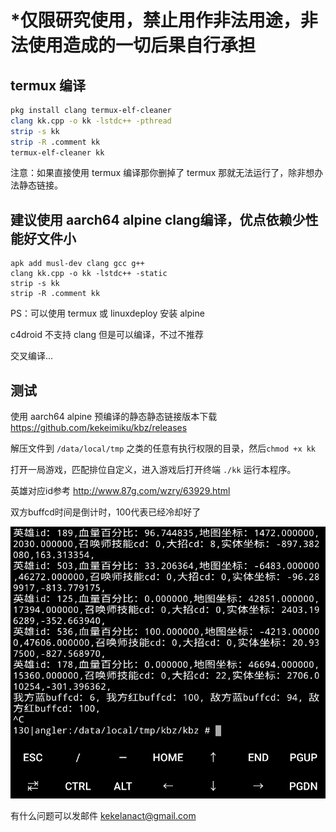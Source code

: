 # *仅限研究使用，禁止用作非法用途，非法使用造成的一切后果自行承担

## termux 编译 

```bash
pkg install clang termux-elf-cleaner
clang kk.cpp -o kk -lstdc++ -pthread
strip -s kk
strip -R .comment kk
termux-elf-cleaner kk
```

注意：如果直接使用 termux 编译那你删掉了 termux 那就无法运行了，除非想办法静态链接。 

## 建议使用 aarch64 alpine clang编译，优点依赖少性能好文件小

```ash
apk add musl-dev clang gcc g++
clang kk.cpp -o kk -lstdc++ -static
strip -s kk
strip -R .comment kk
```

PS：可以使用 termux 或 linuxdeploy 安装 alpine 

c4droid 不支持 clang 但是可以编译，不过不推荐

交叉编译...

## 测试

使用 aarch64 alpine 预编译的静态静态链接版本下载 https://github.com/kekeimiku/kbz/releases

解压文件到 `/data/local/tmp` 之类的任意有执行权限的目录，然后`chmod +x kk`

打开一局游戏，匹配排位自定义，进入游戏后打开终端 `./kk` 运行本程序。

英雄对应id参考 http://www.87g.com/wzry/63929.html

双方buffcd时间是倒计时，100代表已经冷却好了

![termux中运行的测试图](cc.png)

有什么问题可以发邮件 kekelanact@gmail.com
